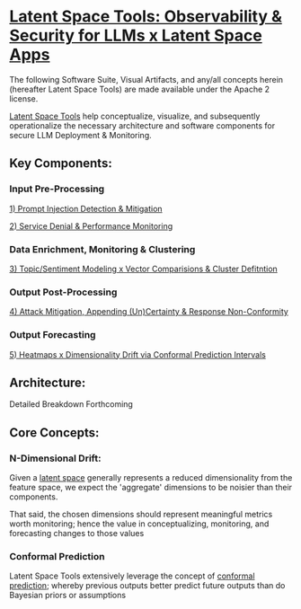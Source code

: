 # [Latent Space Tools: Observability & Security for LLMs x Latent Space Apps](https://youtu.be/sAwZhlePgAc)
The following Software Suite, Visual Artifacts, and any/all concepts herein (hereafter Latent Space Tools) are made available under the Apache 2 license.

[Latent Space Tools](https://www.latentspace.tools) help conceptualize, visualize, and subsequently operationalize the necessary architecture and software components for secure LLM Deployment & Monitoring.

## Key Components: 

### Input Pre-Processing

[1) Prompt Injection Detection & Mitigation](https://github.com/rabbidave/Denzel-Crocker-Hunting-For-Fairly-Odd-Prompts)

[2) Service Denial & Performance Monitoring](https://github.com/rabbidave/StoopKid-Event-Driven-Input-Monitoring-for-Language-Models)

### Data Enrichment, Monitoring & Clustering
[3) Topic/Sentiment Modeling x Vector Comparisions & Cluster Defitntion](https://github.com/rabbidave/Jimmy-Neutron-and-Serverless-Stepwise-Latent-Space-Monitoring)

### Output Post-Processing
[4) Attack Mitigation, Appending (Un)Certainty & Response Non-Conformity](https://github.com/rabbidave/Squidward-Tentacles-and-Spying-on-Outputs-via-Conformal-Prediction)

### Output Forecasting
[5) Heatmaps x Dimensionality Drift via Conformal Prediction Intervals](https://github.com/rabbidave/Eliza-Thornberry-and-the-conformal-prediction-of-LLM-Behavior)

## Architecture:

Detailed Breakdown Forthcoming

## Core Concepts:
### N-Dimensional Drift:
Given a [latent space](https://en.wikipedia.org/wiki/Latent_space) generally represents a reduced dimensionality from the feature space, we expect the 'aggregate' dimensions to be noisier than their components.

That said, the chosen dimensions should represent meaningful metrics worth monitoring; hence the value in conceptualizing, monitoring, and forecasting changes to those values

### Conformal Prediction

Latent Space Tools extensively leverage the concept of [conformal prediction](https://github.com/valeman/awesome-conformal-prediction); whereby previous outputs better predict future outputs than do Bayesian priors or assumptions

     